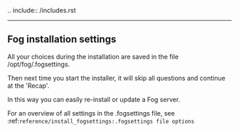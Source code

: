 .. include:: /includes.rst

-------------------------
Fog installation settings
-------------------------

All your choices during the installation are saved in the file /opt/fog/.fogsettings.

Then next time you start the installer, it will skip all questions and continue at the 'Recap'.

In this way you can easily re-install or update a Fog server.

For an overview of all settings in the .fogsettings file, see :ref:`reference/install_fogsettings:.fogsettings file options`